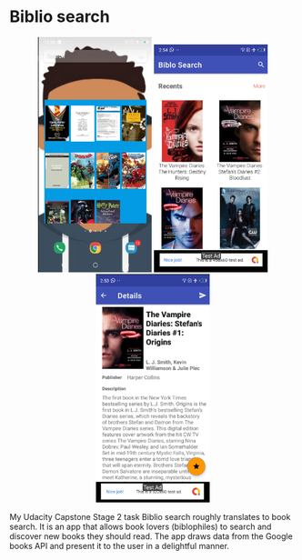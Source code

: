 # Biblio search


<p align="center">
  <img src="https://github.com/codejunk1e/Biblo_Search/blob/master/screenshots/widget.png" width="200">
  <img src="https://github.com/codejunk1e/Biblo_Search/blob/master/screenshots/home.png" width="200">
  <img src="https://github.com/codejunk1e/Biblo_Search/blob/master/screenshots/details.png" width="200">
</p>

My Udacity Capstone Stage 2 task
Biblio search roughly translates to book search. It is an app that allows book lovers
(biblophiles) to search and discover new books they should read. The app draws data from the Google books API and present it to the user in a delightful
manner.
